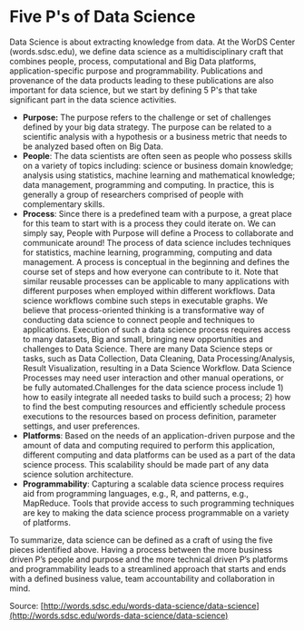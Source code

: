 # Five P's of Data Science

Data Science is about extracting knowledge from data. At the WorDS Center (words.sdsc.edu), we define data science as a multidisciplinary craft that combines people, process, computational and Big Data platforms, application-specific purpose and programmability. Publications and provenance of the data products leading to these publications are also important for data science, but we start by defining 5 P's that take significant part in the data science activities.

- **Purpose:** The purpose refers to the challenge or set of challenges defined by your big data strategy. The purpose can be related to a scientific analysis with a hypothesis or a business metric that needs to be analyzed based often on Big Data.
- **People**: The data scientists are often seen as people who possess skills on a variety of topics including: science or business domain knowledge; analysis using statistics, machine learning and mathematical knowledge; data management, programming and computing. In practice, this is generally a group of researchers comprised of people with complementary skills.
- **Process**: Since there is a predefined team with a purpose, a great place for this team to start with is a process they could iterate on. We can simply say, People with Purpose will define a Process to collaborate and communicate around! The process of data science includes techniques for statistics, machine learning, programming, computing and data management. A process is conceptual in the beginning and defines the course set of steps and how everyone can contribute to it. Note that similar reusable processes can be applicable to many applications with different purposes when employed within different workflows. Data science workflows combine such steps in executable graphs. We believe that process-oriented thinking is a transformative way of conducting data science to connect people and techniques to applications. Execution of such a data science process requires access to many datasets, Big and small, bringing new opportunities and challenges to Data Science. There are many Data Science steps or tasks, such as Data Collection, Data Cleaning, Data Processing/Analysis, Result Visualization, resulting in a Data Science Workflow. Data Science Processes may need user interaction and other manual operations, or be fully automated.Challenges for the data science process include 1) how to easily integrate all needed tasks to build such a process; 2) how to find the best computing resources and efficiently schedule process executions to the resources based on process definition, parameter settings, and user preferences.
- **Platforms**: Based on the needs of an application-driven purpose and the amount of data and computing required to perform this application, different computing and data platforms can be used as a part of the data science process. This scalability should be made part of any data science solution architecture.
- **Programmability**: Capturing a scalable data science process requires aid from programming languages, e.g., R, and patterns, e.g., MapReduce. Tools that provide access to such programming techniques are key to making the data science process programmable on a variety of platforms.

To summarize, data science can be defined as a craft of using the five pieces identified above. Having a process between the more business driven P’s people and purpose and the more technical driven P’s platforms and programmability leads to a streamlined approach that starts and ends with a defined business value, team accountability and collaboration in mind.

Source: [http://words.sdsc.edu/words-data-science/data-science](http://words.sdsc.edu/words-data-science/data-science)